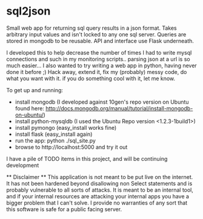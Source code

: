 sql2json
========

Small web app for returning sql query results in a json format. 
Takes arbitrary input values and isn't locked to any one sql server.
Queries are stored in mongodb to be reusable. API and interface use Flask underneath.

I developed this to help decrease the number of times I had to write mysql connections and such in my monitoring scripts.. parsing json at a url is so much easier... I also wanted to try writing a web app in python, having never done it before ;)
Hack away, extend it, fix my (probably) messy code, do what you want with it. if you do something cool with it, let me know. 

To get up and running:
+	install mongodb (I developed against 10gen's repo version on Ubuntu found here: http://docs.mongodb.org/manual/tutorial/install-mongodb-on-ubuntu/)
+	install python-mysqldb (I used the Ubuntu Repo version <1.2.3-1build1>)
+	install pymongo (easy_install works fine)
+	install flask (easy_install again)
+	run the app: python ./sql_site.py
+	browse to http://localhost:5000 and try it out

I have a pile of TODO items in this project, and will be continuing development

** Disclaimer **
This application is not meant to be put live on the internet. It has not been hardened beyond disallowing non Select statements and is probably vulnerable to all sorts of attacks. It is meant to be an internal tool, and if your internal resources are attacking your internal apps you have a bigger problem that I can't solve. I provide no warranties of any sort that this software is safe for a public facing server.




